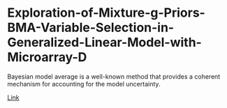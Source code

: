 # Exploration-of-Mixture-g-Priors-BMA-Variable-Selection-in-Generalized-Linear-Model-with-Microarray-D

Bayesian model average is a well-known method that provides a coherent mechanism for accounting for the model uncertainty. 

[Link](https://noblegasss.github.io/statistics/BMA)

